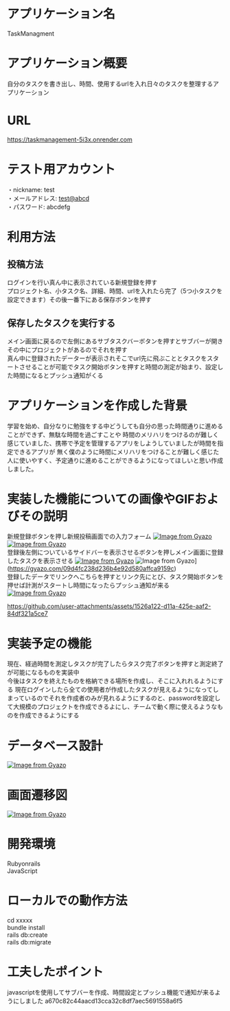 # アプリケーション名
TaskManagment
# アプリケーション概要
自分のタスクを書き出し、時間、使用するurlを入れ日々のタスクを整理するアプリケーション
# URL
https://taskmanagement-5i3x.onrender.com
# テスト用アカウント
 ・nickname: test  
 ・メールアドレス: [test@abcd](test@abcd)  
 ・パスワード: abcdefg  
# 利用方法  
## 投稿方法
ログインを行い真ん中に表示されている新規登録を押す  
プロジェクト名、小タスク名、詳細、時間、urlを入れたら完了（5つ小タスクを設定できます）その後一番下にある保存ボタンを押す  
## 保存したタスクを実行する
メイン画面に戻るので左側にあるサブタスクバーボタンを押すとサブバーが開きその中にプロジェクトがあるのでそれを押す  
真ん中に登録されたデーターが表示されそこでurl先に飛ぶこととタスクをスタートさせることが可能でタスク開始ボタンを押すと時間の測定が始まり、設定した時間になるとプッシュ通知がくる
# アプリケーションを作成した背景
学習を始め、自分なりに勉強をする中どうしても自分の思った時間通りに進めることができず、無駄な時間を過ごすことや
時間のメリハリをつけるのが難しく感じていました、携帯で予定を管理するアプリをしようしていましたが時間を指定できるアプリが
無く僕のように時間にメリハリをつけることが難しく感じた人に使いやすく、予定通りに進めることができるようになってほしいと思い作成しました。

# 実装した機能についての画像やGIFおよびその説明
新規登録ボタンを押し新規投稿画面での入力フォーム
[![Image from Gyazo](https://i.gyazo.com/81c686dc93a4eb89d91b9e105fff4a7a.png)](https://gyazo.com/81c686dc93a4eb89d91b9e105fff4a7a)
[![Image from Gyazo](https://i.gyazo.com/58d1e6b35e0bf728614e2483271861c3.png)](https://gyazo.com/58d1e6b35e0bf728614e2483271861c3)  
登録後左側についているサイドバーを表示させるボタンを押しメイン画面に登録したタスクを表示させる
[![Image from Gyazo](https://i.gyazo.com/da1f2fd46a9f420af30d0e34a8d1d89e.png)](https://gyazo.com/da1f2fd46a9f420af30d0e34a8d1d89e)
![Image from Gyazo](https://i.gyazo.com/09d4fc238d236b4e92d580affca9159c.png)](https://gyazo.com/09d4fc238d236b4e92d580affca9159c)  
登録したデータでリンクへこちらを押すとリンク先にとび、タスク開始ボタンを押せば計測がスタートし時間になったらプッシュ通知が来る
[![Image from Gyazo](https://i.gyazo.com/73d4c863d7e7ac7893b12bd67d1549ed.png)](https://gyazo.com/73d4c863d7e7ac7893b12bd67d1549ed)


https://github.com/user-attachments/assets/1526a122-d11a-425e-aaf2-84df321a5ce7


# 実装予定の機能  
現在、経過時間を測定しタスクが完了したらタスク完了ボタンを押すと測定終了が可能になるものを実装中  
今後はタスクを終えたものを格納できる場所を作成し、そこに入れれるようにする
現在ログインしたら全ての使用者が作成したタスクが見えるようになってしまっているのでそれを作成者のみが見れるようにするのと、passwordを設定して大規模のプロジェクトを作成できるよにし、チームで動く際に使えるようなものを作成できるようにする
# データベース設計  
[![Image from Gyazo](https://i.gyazo.com/9b5445a29a41f71d1dac11c4846562e3.png)](https://gyazo.com/9b5445a29a41f71d1dac11c4846562e3)
# 画面遷移図
[![Image from Gyazo](https://i.gyazo.com/ce941e4bb42e9e1edc238b836309640b.png)](https://gyazo.com/ce941e4bb42e9e1edc238b836309640b)
# 開発環境
Rubyonrails  
JavaScript
# ローカルでの動作方法
cd xxxxx  
bundle install  
rails db:create  
rails db:migrate
# 工夫したポイント  
javascriptを使用してサブバーを作成、時間設定とプッシュ機能で通知が来るようにしました
 a670c82c44aacd13cca32c8df7aec5691558a6f5
